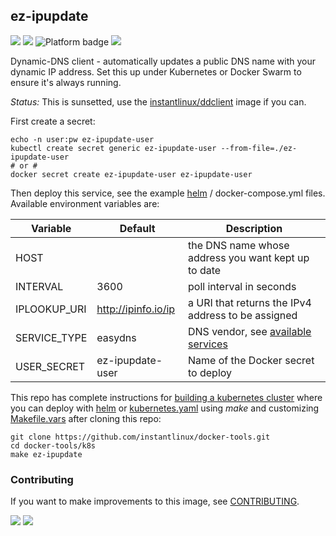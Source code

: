 ## ez-ipupdate
[![](https://img.shields.io/docker/v/instantlinux/ez-ipupdate?sort=date)](https://hub.docker.com/r/instantlinux/ez-ipupdate/tags "Version badge") [![](https://img.shields.io/docker/image-size/instantlinux/ez-ipupdate?sort=date)](https://github.com/instantlinux/docker-tools/tree/main/images/ez-ipupdate "Image badge") ![](https://img.shields.io/badge/platform-amd64%20arm64%20arm%2Fv6%20arm%2Fv7-blue "Platform badge") [![](https://img.shields.io/badge/dockerfile-latest-blue)](https://gitlab.com/instantlinux/docker-tools/-/blob/main/images/ez-ipupdate/Dockerfile "dockerfile")

Dynamic-DNS client - automatically updates a public DNS name with your dynamic IP address. Set this up under Kubernetes or Docker Swarm to ensure it's always running.

*Status:* This is sunsetted, use the [instantlinux/ddclient](https://hub.docker.com/repository/docker/instantlinux/ddclient) image if you can.

First create a secret:

    echo -n user:pw ez-ipupdate-user
    kubectl create secret generic ez-ipupdate-user --from-file=./ez-ipupdate-user
    # or #
    docker secret create ez-ipupdate-user ez-ipupdate-user

Then deploy this service, see the example [helm](https://github.com/instantlinux/docker-tools/tree/main/images/ez-ipupdate/helm) / docker-compose.yml files. Available environment variables are:

| Variable | Default | Description |
| -------- |-------- | ----------- |
| HOST | | the DNS name whose address you want kept up to date |
| INTERVAL | 3600 | poll interval in seconds |
| IPLOOKUP_URI | http://ipinfo.io/ip | a URI that returns the IPv4 address to be assigned |
| SERVICE_TYPE | easydns | DNS vendor, see [available services](http://leaf.sourceforge.net/doc/bucu-ezipupd.html) |
| USER_SECRET | ez-ipupdate-user |Name of the Docker secret to deploy |

This repo has complete instructions for
[building a kubernetes cluster](https://github.com/instantlinux/docker-tools/blob/main/k8s/README.md) where you can deploy with [helm](https://github.com/instantlinux/docker-tools/tree/main/images/ez-ipupdate/helm) or [kubernetes.yaml](https://github.com/instantlinux/docker-tools/blob/main/images/ez-ipupdate/kubernetes.yaml) using _make_ and customizing [Makefile.vars](https://github.com/instantlinux/docker-tools/blob/main/k8s/Makefile.vars) after cloning this repo:
~~~
git clone https://github.com/instantlinux/docker-tools.git
cd docker-tools/k8s
make ez-ipupdate
~~~

### Contributing

If you want to make improvements to this image, see [CONTRIBUTING](https://github.com/instantlinux/docker-tools/blob/main/CONTRIBUTING.md).

[![](https://img.shields.io/badge/license-GPL--2.0-red.svg)](https://choosealicense.com/licenses/gpl-2.0/ "License badge") [![](https://img.shields.io/badge/code-sourceforge%2Fez_ipupdate-blue.svg)](https://sourceforge.net/projects/ez-ipupdate/ "Code repo")
